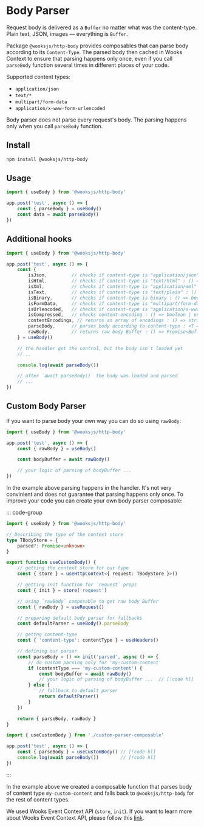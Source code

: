 # Body Parser

Request body is delivered as a `Buffer` no matter what was the content-type. Plain text, JSON, images — everything is `Buffer`.

Package `@wooksjs/http-body` provides composables that can parse body according to its `Content-Type`.
The parsed body then cached in Wooks Context to ensure that parsing happens only once, even if you call `parseBody` function
several times in different places of your code.

Supported content types:

- `application/json`
- `text/*`
- `multipart/form-data`
- `application/x-www-form-urlencoded`

Body parser does not parse every request's body. The parsing happens only when you call `parseBody` function.

## Install

```bash
npm install @wooksjs/http-body
```

## Usage

```js
import { useBody } from '@wooksjs/http-body'

app.post('test', async () => {
    const { parseBody } = useBody()
    const data = await parseBody()
})
```

## Additional hooks

```js
import { useBody } from '@wooksjs/http-body'

app.post('test', async () => {
    const {
        isJson,         // checks if content-type is "application/json" : () => boolean;
        isHtml,         // checks if content-type is "text/html" : () => boolean;
        isXml,          // checks if content-type is "application/xml" : () => boolean;
        isText,         // checks if content-type is "text/plain" : () => boolean;
        isBinary,       // checks if content-type is binary : () => boolean;
        isFormData,     // checks if content-type is "multipart/form-data" : () => boolean;
        isUrlencoded,   // checks if content-type is "application/x-www-form-urlencoded" : () => boolean;
        isCompressed,   // checks content-encoding : () => boolean | undefined;
        contentEncodings, // returns an array of encodings : () => string[];
        parseBody,      // parses body according to content-type : <T = unknown>() => Promise<T>;
        rawBody,        // returns raw body Buffer : () => Promise<Buffer>;
    } = useBody()

    // the handler got the control, but the body isn't loaded yet
    //...

    console.log(await parseBody())

    // after `await parseBody()` the body was loaded and parsed
    // ...
})
```

## Custom Body Parser

If you want to parse body your own way you can do so using `rawBody`:

```js
import { useBody } from '@wooksjs/http-body'

app.post('test', async () => {
    const { rawBody } = useBody()

    const bodyBuffer = await rawBody()

    // your logic of parsing of bodyBuffer ...
})
```

In the example above parsing happens in the handler. It's not very convinient and does not guarantee that parsing happens only once.
To improve your code you can create your own body parser composable:

::: code-group
```ts [custom-parser-composable.ts]
import { useBody } from '@wooksjs/http-body'

// Describing the type of the context store
type TBodyStore = { 
    parsed?: Promise<unknown>
}

export function useCustomBody() {
    // getting the context store for our type
    const { store } = useHttpContext<{ request: TBodyStore }>()

    // getting init function for `request` props
    const { init } = store('request')

    // using `rawBody` composable to get raw body Buffer
    const { rawBody } = useRequest()

    // preparing default body parser for fallbacks
    const defaultParser = useBody().parseBody

    // gettng content-type
    const { 'content-type': contentType } = useHeaders()

    // defining our parser
    const parseBody = () => init('parsed', async () => {
        // do custom parsing only for 'my-custom-content'
        if (contentType === 'my-custom-content') {
            const bodyBuffer = await rawBody()
            // your logic of parsing of bodyBuffer ...  // [!code hl]
        } else {
            // fallback to default parser
            return defaultParser()
        }
    })

    return { parseBody, rawBody }
}
```
```ts [index.ts]
import { useCustomBody } from './custom-parser-composable'

app.post('test', async () => {
    const { parseBody } = useCustomBody() // [!code hl]
    console.log(await parseBody())        // [!code hl]
})
```
:::

In the example above we created a composable function that parses body of content type `my-custom-content`
and falls back to `@wooksjs/http-body` for the rest of content types.

We used Wooks Event Context API (`store`, `init`). If you want to learn more about Wooks Event Context API,
please follow this [link](../advanced/context.md).


